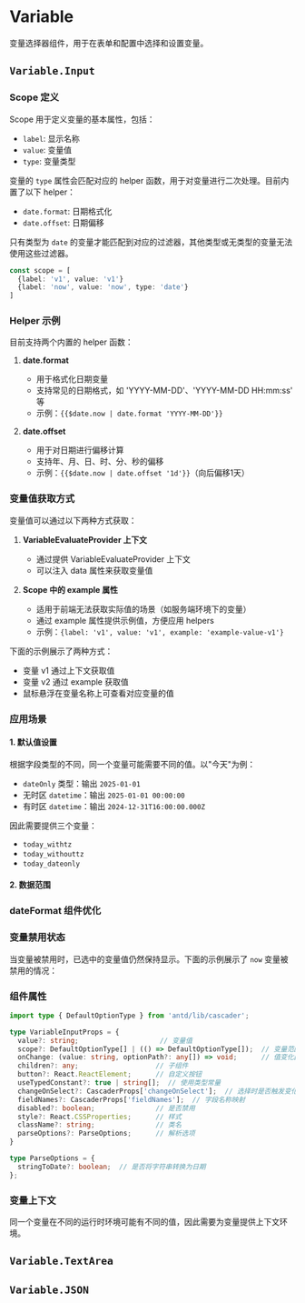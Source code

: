 # Variable

变量选择器组件，用于在表单和配置中选择和设置变量。

## `Variable.Input`

### Scope 定义

Scope 用于定义变量的基本属性，包括：
- `label`: 显示名称
- `value`: 变量值
- `type`: 变量类型

变量的 `type` 属性会匹配对应的 helper 函数，用于对变量进行二次处理。目前内置了以下 helper：
- `date.format`: 日期格式化
- `date.offset`: 日期偏移

只有类型为 `date` 的变量才能匹配到对应的过滤器，其他类型或无类型的变量无法使用这些过滤器。

```ts
const scope = [
  {label: 'v1', value: 'v1'}
  {label: 'now', value: 'now', type: 'date'}
]
```

<code src="./demos/scope.tsx"></code>

### Helper 示例

目前支持两个内置的 helper 函数：

1. **date.format**
   - 用于格式化日期变量
   - 支持常见的日期格式，如 'YYYY-MM-DD'、'YYYY-MM-DD HH:mm:ss' 等
   - 示例：`{{$date.now | date.format 'YYYY-MM-DD'}}`

2. **date.offset**
   - 用于对日期进行偏移计算
   - 支持年、月、日、时、分、秒的偏移
   - 示例：`{{$date.now | date.offset '1d'}}`（向后偏移1天）

<code src="./demos/helper-demo.tsx"></code>

### 变量值获取方式

变量值可以通过以下两种方式获取：

1. **VariableEvaluateProvider 上下文**
   - 通过提供 VariableEvaluateProvider 上下文
   - 可以注入 data 属性来获取变量值

2. **Scope 中的 example 属性**
   - 适用于前端无法获取实际值的场景（如服务端环境下的变量）
   - 通过 example 属性提供示例值，方便应用 helpers
   - 示例：`{label: 'v1', value: 'v1', example: 'example-value-v1'}`

下面的示例展示了两种方式：
- 变量 v1 通过上下文获取值
- 变量 v2 通过 example 获取值
- 鼠标悬浮在变量名称上可查看对应变量的值

<code src="./demos/variable-value.tsx"></code>

### 应用场景

#### 1. 默认值设置
根据字段类型的不同，同一个变量可能需要不同的值。以"今天"为例：
- `dateOnly` 类型：输出 `2025-01-01`
- 无时区 `datetime`：输出 `2025-01-01 00:00:00`
- 有时区 `datetime`：输出 `2024-12-31T16:00:00.000Z`

因此需要提供三个变量：
- `today_withtz`
- `today_withouttz`
- `today_dateonly`

<code src="./demos/form-default-value.tsx"></code>

#### 2. 数据范围
<code src="./demos/data-scope-demo.tsx"></code>

### dateFormat 组件优化
<code src="./demos/format-configuator.tsx"></code>
### 变量禁用状态
当变量被禁用时，已选中的变量值仍然保持显示。下面的示例展示了 `now` 变量被禁用的情况：

<code src="./demos/selected-and-disable.tsx"></code>

### 组件属性

```ts
import type { DefaultOptionType } from 'antd/lib/cascader';

type VariableInputProps = {
  value?: string;                    // 变量值
  scope?: DefaultOptionType[] | (() => DefaultOptionType[]);  // 变量范围
  onChange: (value: string, optionPath?: any[]) => void;      // 值变化回调
  children?: any;                   // 子组件
  button?: React.ReactElement;      // 自定义按钮
  useTypedConstant?: true | string[];  // 使用类型常量
  changeOnSelect?: CascaderProps['changeOnSelect'];  // 选择时是否触发变化
  fieldNames?: CascaderProps['fieldNames'];  // 字段名称映射
  disabled?: boolean;               // 是否禁用
  style?: React.CSSProperties;      // 样式
  className?: string;               // 类名
  parseOptions?: ParseOptions;      // 解析选项
}

type ParseOptions = {
  stringToDate?: boolean;  // 是否将字符串转换为日期
};
```


### 变量上下文

同一个变量在不同的运行时环境可能有不同的值，因此需要为变量提供上下文环境。

## `Variable.TextArea`

<code src="./demos/demo2.tsx"></code>

## `Variable.JSON`

<code src="./demos/demo3.tsx"></code>
